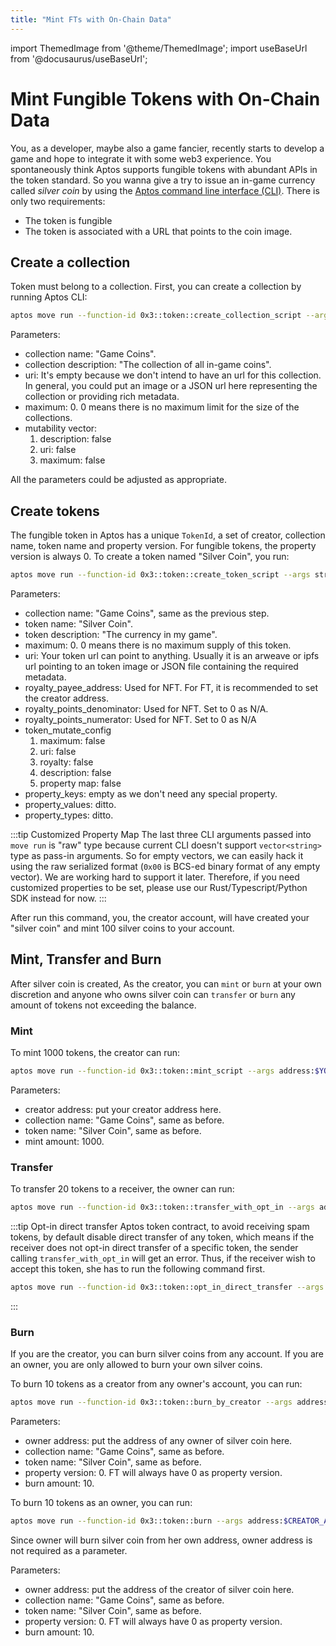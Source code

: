 ```yaml
---
title: "Mint FTs with On-Chain Data"
---
```

import ThemedImage from '@theme/ThemedImage';
import useBaseUrl from '@docusaurus/useBaseUrl';

# Mint Fungible Tokens with On-Chain Data

You, as a developer, maybe also a game fancier, recently starts to develop a game and hope to
integrate it with some web3 experience. You spontaneously think Aptos supports fungible tokens
with abundant APIs in the token standard. So you wanna give a try to issue an in-game currency
called *silver coin* by using the [Aptos command line interface (CLI)](../../tools/aptos-cli/install-cli/index.md). There is only two requirements:
- The token is fungible
- The token is associated with a URL that points to the coin image.

## Create a collection
Token must belong to a collection. First, you can create a collection by running Aptos CLI:
```bash
aptos move run --function-id 0x3::token::create_collection_script --args string:"Game Coins" string:"The collection of all in-game coins" string:"" u64:0 'bool:[false,false,false]'
```
Parameters:
- collection name: "Game Coins".
- collection description: "The collection of all in-game coins".
- uri: It's empty because we don't intend to have an url for this collection. In general, you
  could put an image or a JSON url here representing the collection or providing rich metadata.
- maximum: 0. 0 means there is no maximum limit for the size of the collections.
- mutability vector:
  1. description: false
  2. uri: false
  3. maximum: false

All the parameters could be adjusted as appropriate.

## Create tokens
The fungible token in Aptos has a unique `TokenId`, a set of creator, collection name, token name and property version.
For fungible tokens, the property version is always 0. To create a token named "Silver Coin", you run:
```bash
aptos move run --function-id 0x3::token::create_token_script --args string:"Game Coins" string:"Silver Coin" string:"The currency in my game" u64:100 u64:0 string:$TOKEN_URL address:$YOUR_ADDRESS u64:0 u64:0 'bool:[false,false,false,false,false]' raw:00 raw:00 raw:00
```
Parameters:
- collection name: "Game Coins", same as the previous step.
- token name: "Silver Coin".
- token description: "The currency in my game".
- maximum: 0. 0 means there is no maximum supply of this token.
- uri: Your token url can point to anything. Usually it is an arweave or ipfs url pointing to an token image or JSON
  file containing the required metadata. 
- royalty_payee_address: Used for NFT. For FT, it is recommended to set the creator address. 
- royalty_points_denominator: Used for NFT. Set to 0 as N/A. 
- royalty_points_numerator: Used for NFT. Set to 0 as N/A
- token_mutate_config
    1. maximum: false
    2. uri: false
    3. royalty: false
    4. description: false
    5. property map: false
- property_keys: empty as we don't need any special property.
- property_values: ditto.
- property_types: ditto.

:::tip Customized Property Map
The last three CLI arguments passed into `move run` is "raw" type because current CLI doesn't support
`vector<string>` type as pass-in arguments. So for empty vectors, we can easily hack it using the raw serialized
format (`0x00` is BCS-ed binary format of any empty vector). We are working hard to support it later. Therefore,
if you need customized properties to be set, please use our Rust/Typescript/Python SDK instead for now.
:::

After run this command, you, the creator account, will have created your "silver coin" and mint 100 silver coins to your
account.

## Mint, Transfer and Burn
After silver coin is created, As the creator, you can `mint` or `burn` at your own discretion and anyone who owns silver
coin can `transfer` or `burn` any amount of tokens not exceeding the balance.

### Mint
To mint 1000 tokens, the creator can run:
```bash
aptos move run --function-id 0x3::token::mint_script --args address:$YOUR_ADDRESS string:"Game Coins" string:"Silver Coin" u64:1000
```
Parameters:
- creator address: put your creator address here.
- collection name: "Game Coins", same as before.
- token name: "Silver Coin", same as before.
- mint amount: 1000.

### Transfer
To transfer 20 tokens to a receiver, the owner can run:
```bash
aptos move run --function-id 0x3::token::transfer_with_opt_in --args address:$CREATOR_ADDRESS string:"Game Coins" string:"Silver Coin" u64:0 address:$RECEIVER_ADDRESS u64:20
```

:::tip Opt-in direct transfer
Aptos token contract, to avoid receiving spam tokens, by default disable direct transfer of any token, which means if the receiver
does not opt-in direct transfer of a specific token, the sender calling `transfer_with_opt_in` will get an error. Thus,
if the receiver wish to accept this token, she has to run the following command first.
```bash
aptos move run --function-id 0x3::token::opt_in_direct_transfer --args bool:true
```
:::

### Burn
If you are the creator, you can burn silver coins from any account. If you are an owner, you are only allowed to burn
your own silver coins.

To burn 10 tokens as a creator from any owner's account, you can run:
```bash
aptos move run --function-id 0x3::token::burn_by_creator --args address:$OWNER_ADDRESS string:"Game Coins" string:"Silver Coin" u64:0 u64:10
```
Parameters:
- owner address: put the address of any owner of silver coin here.
- collection name: "Game Coins", same as before.
- token name: "Silver Coin", same as before.
- property version: 0. FT will always have 0 as property version.
- burn amount: 10.

To burn 10 tokens as an owner, you can run:
```bash
aptos move run --function-id 0x3::token::burn --args address:$CREATOR_ADDRESS string:"Game Coins" string:"Silver Coin" u64:0 u64:10
```
Since owner will burn silver coin from her own address, owner address is not required as a parameter.

Parameters:
- owner address: put the address of the creator of silver coin here.
- collection name: "Game Coins", same as before.
- token name: "Silver Coin", same as before.
- property version: 0. FT will always have 0 as property version.
- burn amount: 10.
